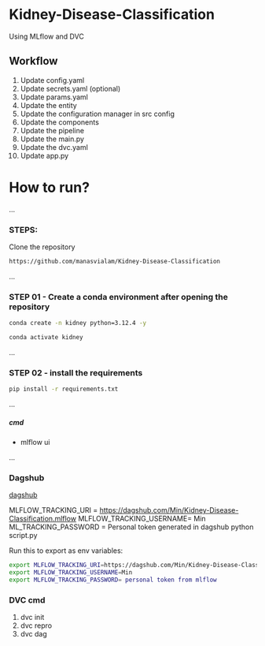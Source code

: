 # Kidney-Disease-Classification
Using MLflow and DVC

## Workflow

1. Update config.yaml
2. Update secrets.yaml (optional)
3. Update params.yaml
4. Update the entity
5. Update the configuration manager in src config
6. Update the components
7. Update the pipeline
8. Update the main.py
9. Update the dvc.yaml
10. Update app.py

# How to run?
...
### STEPS:

Clone the repository

```bash
https://github.com/manasvialam/Kidney-Disease-Classification
```
...
### STEP 01 - Create a conda environment after opening the repository

```bash
conda create -n kidney python=3.12.4 -y
```

``` bash
conda activate kidney
```

...
### STEP 02 - install the requirements
```bash
pip install -r requirements.txt
```

...
##### cmd
- mlflow ui

...
### Dagshub
[dagshub](https://dagshub.com/)

MLFLOW_TRACKING_URI = https://dagshub.com/Min/Kidney-Disease-Classification.mlflow
MLFLOW_TRACKING_USERNAME= Min
ML_TRACKING_PASSWORD = Personal token generated in dagshub
python script.py

Run this to export as env variables:


```bash
export MLFLOW_TRACKING_URI=https://dagshub.com/Min/Kidney-Disease-Classification.mlflow
export MLFLOW_TRACKING_USERNAME=Min
export MLFLOW_TRACKING_PASSWORD= personal token from mlflow
```


### DVC cmd

1. dvc init
2. dvc repro
3. dvc dag
